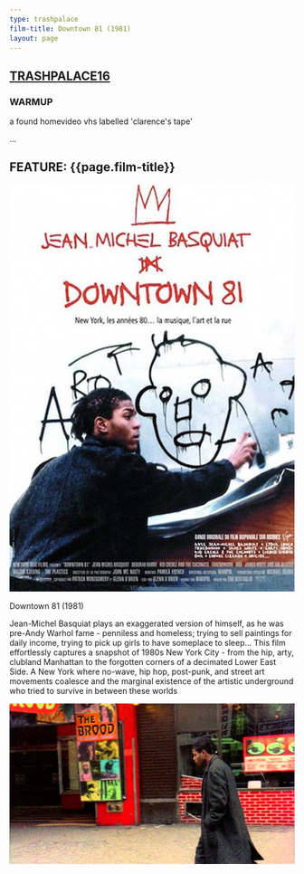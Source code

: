 ```yaml
---
type: trashpalace
film-title: Downtown 81 (1981)
layout: page
---
```


## [TRASHPALACE16]({{page.url}})

### WARMUP
 a found homevideo vhs labelled 'clarence's tape'

...

## FEATURE: {{page.film-title}}

![poster](/images/trashpalace/TP16-0.jpg)

Downtown 81 (1981)

Jean-Michel Basquiat plays an exaggerated version of himself, as he was pre-Andy Warhol fame - penniless and homeless; trying to sell paintings for daily income, trying to pick up girls to have someplace to sleep...
This film effortlessly captures a snapshot of 1980s New York City - from the hip, arty, clubland Manhattan to the forgotten corners of a decimated Lower East Side. A New York where no-wave, hip hop, post-punk, and street art movements coalesce and the marginal existence of the artistic underground who tried to survive in between these worlds

![poster](/images/trashpalace/TP16-1.jpg)





